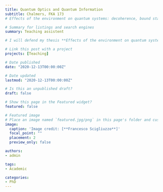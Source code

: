 ```yaml
---
title: Quantum Optics and Quantum Information
subtitle: Chalmers, FKA 173
# Effects of the environment on quantum systems: decoherence, bound states and high impedance in superconducting circuits.

# Summary for listings and search engines
summary: Teaching assistent

# I will defend my thesis **Effects of the environment on quantum systems: decoherence, bound states and high impedance in superconducting circuits** September the 3rd 2021. Everyone is welcome to attend.

# Link this post with a project
projects: [Teaching]

# Date published
date: "2020-12-13T00:00:00Z"

# Date updated
lastmod: "2020-12-13T00:00:00Z"

# Is this an unpublished draft?
draft: false

# Show this page in the Featured widget?
featured: false

# Featured image
# Place an image named `featured.jpg/png` in this page's folder and customize its options here.
image:
  caption: 'Image credit: [**Francesco Scigliuzzo**]'
  focal_point: ""
  placement: 2
  preview_only: false

authors:
- admin

tags:
- Academic

categories:
- PhD
---
```

